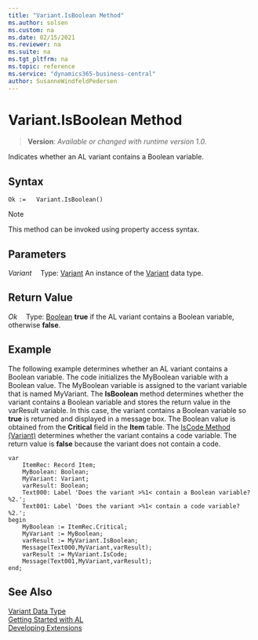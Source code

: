 ```yaml
---
title: "Variant.IsBoolean Method"
ms.author: solsen
ms.custom: na
ms.date: 02/15/2021
ms.reviewer: na
ms.suite: na
ms.tgt_pltfrm: na
ms.topic: reference
ms.service: "dynamics365-business-central"
author: SusanneWindfeldPedersen
---
```

[//]: # (START>DO_NOT_EDIT)
[//]: # (IMPORTANT:Do not edit any of the content between here and the END>DO_NOT_EDIT.)
[//]: # (Any modifications should be made in the .xml files in the ModernDev repo.)
# Variant.IsBoolean Method
> **Version**: _Available or changed with runtime version 1.0._

Indicates whether an AL variant contains a Boolean variable.


## Syntax
```
Ok :=   Variant.IsBoolean()
```
> [!NOTE]
> This method can be invoked using property access syntax.

## Parameters
*Variant*
&emsp;Type: [Variant](variant-data-type.md)
An instance of the [Variant](variant-data-type.md) data type.

## Return Value
*Ok*
&emsp;Type: [Boolean](../boolean/boolean-data-type.md)
**true** if the AL variant contains a Boolean variable, otherwise **false**.


[//]: # (IMPORTANT: END>DO_NOT_EDIT)

## Example  
 The following example determines whether an AL variant contains a Boolean variable. The code initializes the MyBoolean variable with a Boolean value. The MyBoolean variable is assigned to the variant variable that is named MyVariant. The **IsBoolean** method determines whether the variant contains a Boolean variable and stores the return value in the varResult variable. In this case, the variant contains a Boolean variable so **true** is returned and displayed in a message box. The Boolean value is obtained from the **Critical** field in the **Item** table. The [IsCode Method (Variant)](variant-iscode-method.md) determines whether the variant contains a code variable. The return value is **false** because the variant does not contain a code. 
  
```al  
var
    ItemRec: Record Item;
    MyBoolean: Boolean;
    MyVariant: Variant;
    varResult: Boolean;
    Text000: Label 'Does the variant >%1< contain a Boolean variable? %2.';
    Text001: Label 'Does the variant >%1< contain a code variable? %2.';
begin
    MyBoolean := ItemRec.Critical;  
    MyVariant := MyBoolean;  
    varResult := MyVariant.IsBoolean;  
    Message(Text000,MyVariant,varResult);  
    varResult := MyVariant.IsCode;  
    Message(Text001,MyVariant,varResult);  
end;
```  

## See Also
[Variant Data Type](variant-data-type.md)  
[Getting Started with AL](../../devenv-get-started.md)  
[Developing Extensions](../../devenv-dev-overview.md)